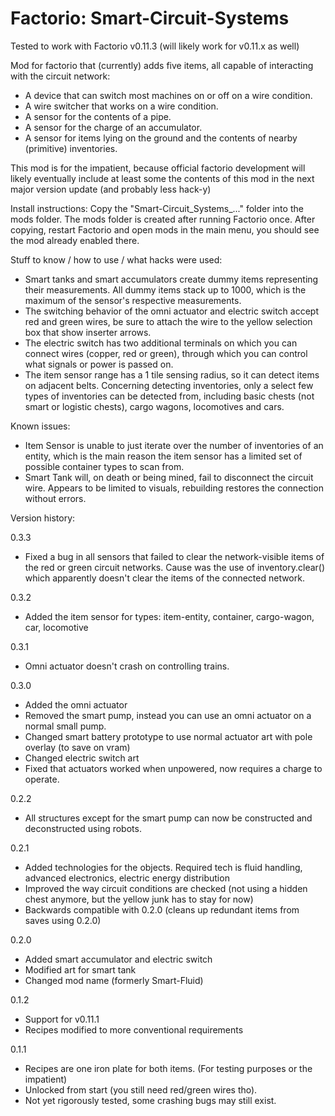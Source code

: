 Factorio: Smart-Circuit-Systems
=========================

Tested to work with Factorio v0.11.3 (will likely work for v0.11.x as well)

Mod for factorio that (currently) adds five items, all capable of interacting with the circuit network: 
+ A device that can switch most machines on or off on a wire condition.
+ A wire switcher that works on a wire condition.
+ A sensor for the contents of a pipe.
+ A sensor for the charge of an accumulator.
+ A sensor for items lying on the ground and the contents of nearby (primitive) inventories. 

This mod is for the impatient, because official factorio development will likely eventually include at least some the contents of this mod in the next major version update (and probably less hack-y)

Install instructions:
Copy the "Smart-Circuit_Systems_..." folder into the mods folder. The mods folder is created after running Factorio once. After copying, restart Factorio and open mods in the main menu, you should see the mod already enabled there.

Stuff to know / how to use / what hacks were used: 
+ Smart tanks and smart accumulators create dummy items representing their measurements. All dummy items stack up to 1000, which is the maximum of the sensor's respective measurements.
+ The switching behavior of the omni actuator and electric switch accept red and green wires, be sure to attach the wire to the yellow selection box that show inserter arrows.
+ The electric switch has two additional terminals on which you can connect wires (copper, red or green), through which you can control what signals or power is passed on.
+ The item sensor range has a 1 tile sensing radius, so it can detect items on adjacent belts. Concerning detecting inventories, only a select few types of inventories can be detected from, including basic chests (not smart or logistic chests), cargo wagons, locomotives and cars.

Known issues:
+ Item Sensor is unable to just iterate over the number of inventories of an entity, which is the main reason the item sensor has a limited set of possible container types to scan from.
+ Smart Tank will, on death or being mined, fail to disconnect the circuit wire. Appears to be limited to visuals, rebuilding restores the connection without errors.

Version history:

0.3.3
+ Fixed a bug in all sensors that failed to clear the network-visible items of the red or green circuit networks. Cause was the use of inventory.clear() which apparently doesn't clear the items of the connected network.

0.3.2
+ Added the item sensor for types: item-entity, container, cargo-wagon, car, locomotive

0.3.1
+ Omni actuator doesn't crash on controlling trains.

0.3.0
+ Added the omni actuator
+ Removed the smart pump, instead you can use an omni actuator on a normal small pump.
+ Changed smart battery prototype to use normal actuator art with pole overlay (to save on vram)
+ Changed electric switch art
+ Fixed that actuators worked when unpowered, now requires a charge to operate.

0.2.2
+ All structures except for the smart pump can now be constructed and deconstructed using robots. 

0.2.1
+ Added technologies for the objects. Required tech is fluid handling, advanced electronics, electric energy distribution
+ Improved the way circuit conditions are checked (not using a hidden chest anymore, but the yellow junk has to stay for now)
+ Backwards compatible with 0.2.0 (cleans up redundant items from saves using 0.2.0)
	
0.2.0
+ Added smart accumulator and electric switch
+ Modified art for smart tank
+ Changed mod name (formerly Smart-Fluid)
	
0.1.2
+ Support for v0.11.1
+ Recipes modified to more conventional requirements
	
0.1.1
+ Recipes are one iron plate for both items. (For testing purposes or the impatient)
+ Unlocked from start (you still need red/green wires tho).
+ Not yet rigorously tested, some crashing bugs may still exist.
	
	



